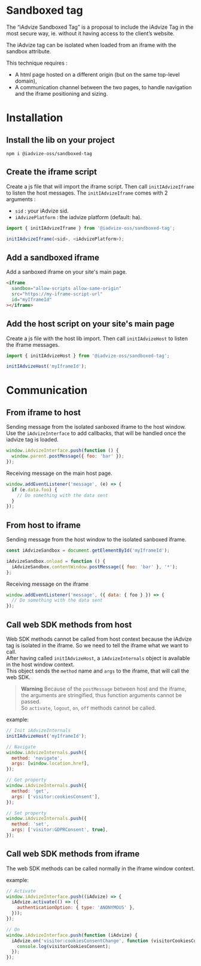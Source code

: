 # Sandboxed tag

The “iAdvize Sandboxed Tag” is a proposal to include the iAdvize Tag in the most secure way, ie. without it having access to the client’s website.

The iAdvize tag can be isolated when loaded from an iframe with the sandbox attribute.

This technique requires :

- A html page hosted on a different origin (but on the same top-level domain),
- A communication channel between the two pages, to handle navigation and the iframe positioning and sizing.

# Installation

## Install the lib on your project

```
npm i @iadvize-oss/sandboxed-tag
```

## Create the iframe script

Create a js file that will import the iframe script.
Then call `initIAdvizeIframe` to listen the host messages.
The `initIAdvizeIframe` comes with 2 arguments :

- `sid` : your iAdvize sid.
- `iAdvizePlatform` : the iadvize platform (default: ha).

```js
import { initIAdvizeIframe } from '@iadvize-oss/sandboxed-tag';

initIAdvizeIframe(<sid>, <iAdvizePlatform>);
```

## Add a sandboxed iframe

Add a sanboxed iframe on your site's main page.

```html
<iframe
  sandbox="allow-scripts allow-same-origin"
  src="https://my-iframe-script-url"
  id="myIframeId"
></iframe>
```

## Add the host script on your site's main page

Create a js file with the host lib import.
Then call `initIAdvizeHost` to listen the iframe messages.

```js
import { initIAdvizeHost } from '@iadvize-oss/sandboxed-tag';

initIAdvizeHost('myIframeId');
```

# Communication

## From iframe to host

Sending message from the isolated sanboxed iframe to the host window.
Use the `iAdvizeInterface` to add callbacks, that will be handled once the iadvize tag is loaded.

```js
window.iAdvizeInterface.push(function () {
  window.parent.postMessage({ foo: 'bar' });
});
```

Receiving message on the main host page.

```js
window.addEventListener('message', (e) => {
  if (e.data.foo) {
    // Do something with the data sent
  }
});
```

## From host to iframe

Sending message from the host window to the isolated sanboxed iframe.

```js
const iAdvizeSandbox = document.getElementById('myIframeId');

iAdvizeSandbox.onload = function () {
  iAdvizeSandbox.contentWindow.postMessage({ foo: 'bar' }, '*');
};
```

Receiving message on the iframe

```js
window.addEventListener('message', ({ data: { foo } }) => {
  // Do something with the data sent
});
```

## Call web SDK methods from host

Web SDK methods cannot be called from host context because the iAdvize tag is isolated in the iframe. So we need to tell the iframe what we want to call.  
After having called `initIAdvizeHost`, a `iAdvizeInternals` object is available in the host window context.  
This object sends the `method` name and `args` to the iframe, that will call the web SDK.

> **Warning** Because of the `postMessage` between host and the iframe, the arguments are stringified, thus function arguments cannot be passed.  
So `activate`, `logout`, `on`, `off` methods cannot be called.

example:

```js
// Init iAdvizeInternals
initIAdvizeHost('myIframeId');

// Navigate
window.iAdvizeInternals.push({
  method: 'navigate',
  args: [window.location.href],
});

// Get property
window.iAdvizeInternals.push({
  method: 'get',
  args: ['visitor:cookiesConsent'],
});

// Set property
window.iAdvizeInternals.push({
  method: 'set',
  args: ['visitor:GDPRConsent', true],
});
```

## Call web SDK methods from iframe

The web SDK methods can be called normally in the iframe window context.

example:

```js
// Activate
window.iAdvizeInterface.push((iAdvize) => {
  iAdvize.activate(() => ({
    authenticationOption: { type: 'ANONYMOUS' },
  }));
});

// On
window.iAdvizeInterface.push(function (iAdvize) {
  iAdvize.on('visitor:cookiesConsentChange', function (visitorCookiesConsent) {
    console.log(visitorCookiesConsent);
  });
});
```
